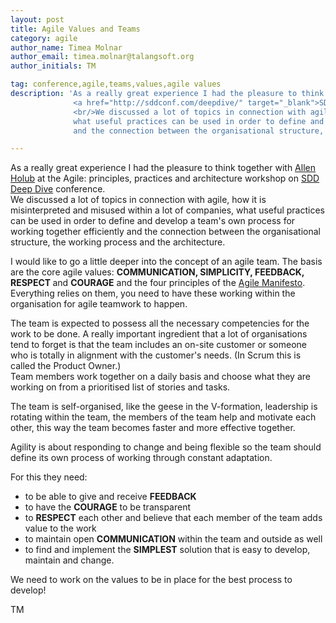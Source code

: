 ```yaml
---
layout: post
title: Agile Values and Teams
category: agile
author_name: Timea Molnar
author_email: timea.molnar@talangsoft.org
author_initials: TM

tag: conference,agile,teams,values,agile values
description: 'As a really great experience I had the pleasure to think together with <a href="https://twitter.com/allenholub" target="_blank">Allen Holub</a> at the Agile: principles, practices and architecture workshop on
              <a href="http://sddconf.com/deepdive/" target="_blank">SDD Deep Dive</a> conference.
              <br/>We discussed a lot of topics in connection with agile, how it is misinterpreted and misused within a lot of companies,
              what useful practices can be used in order to define and develop a team&#39;s own process for working together efficiently
              and the connection between the organisational structure, the working process and the architecture.'

---
```


As a really great experience I had the pleasure to think together with <a href="https://twitter.com/allenholub" target="_blank">Allen Holub</a> at the Agile: principles, practices and architecture workshop on
<a href="http://sddconf.com/deepdive/" target="_blank">SDD Deep Dive</a> conference.
<br/>
We discussed a lot of topics in connection with agile, how it is misinterpreted and misused within a lot of companies,
what useful practices can be used in order to define and develop a team's own process for working together efficiently
and the connection between the organisational structure, the working process and the architecture.

I would like to go a little deeper into the concept of an agile team. The basis are the core agile values: <strong>COMMUNICATION, SIMPLICITY, FEEDBACK, RESPECT </strong> and <strong>COURAGE</strong> and the four principles of the <a href="http://www.agilemanifesto.org/">Agile Manifesto</a>.
Everything relies on them, you need to have these working within the organisation for agile teamwork to happen.

The team is expected to possess all the necessary competencies for the work to be done. A really important ingredient that a lot of organisations tend to forget is
that the team includes an on-site customer or someone who is totally in alignment with the customer's needs. (In Scrum this is called the Product Owner.)
<br/>
Team members work together on a daily basis and choose what they are working on from a prioritised list of stories and tasks.

The team is self-organised, like the geese in the V-formation, leadership is rotating within the team, the members of the team help and motivate each other,
this way the team becomes faster and more effective together.

Agility is about responding to change and being flexible so the team should define its own process of working through constant adaptation.

For this they need:


- to be able to give and receive <strong>FEEDBACK</strong>
- to have the <strong>COURAGE</strong> to be transparent
- to <strong>RESPECT</strong> each other and believe that each member of the team adds value to the work
- to maintain open <strong>COMMUNICATION</strong> within the team and outside as well
- to find and implement the <strong>SIMPLEST</strong> solution that is easy to develop, maintain and change.


We need to work on the values to be in place for the best process to develop!

TM
